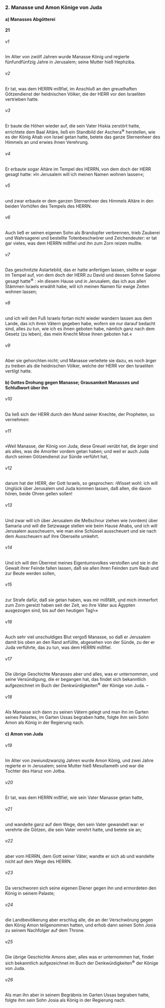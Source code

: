 ### 2. Manasse und Amon Könige von Juda

#### a) Manasses Abgötterei

__21__

###### v1
Im Alter von zwölf Jahren wurde Manasse König und regierte fünfundfünfzig Jahre in Jerusalem; seine Mutter hieß Hephziba.

###### v2
Er tat, was dem HERRN mißfiel, im Anschluß an den greuelhaften Götzendienst der heidnischen Völker, die der HERR vor den Israeliten vertrieben hatte.

###### v3
Er baute die Höhen wieder auf, die sein Vater Hiskia zerstört hatte, errichtete dem Baal Altäre, ließ ein Standbild der Aschera<sup title="oder: Astarte">&#x2732;</sup>
 herstellen, wie es der König Ahab von Israel getan hatte, betete das ganze Sternenheer des Himmels an und erwies ihnen Verehrung.

###### v4
Er erbaute sogar Altäre im Tempel des HERRN, von dem doch der HERR gesagt hatte: »In Jerusalem will ich meinen Namen wohnen lassen«;

###### v5
und zwar erbaute er dem ganzen Sternenheer des Himmels Altäre in den beiden Vorhöfen des Tempels des HERRN.

###### v6
Auch ließ er seinen eigenen Sohn als Brandopfer verbrennen, trieb Zauberei und Wahrsagerei und bestellte Totenbeschwörer und Zeichendeuter: er tat gar vieles, was dem HERRN mißfiel und ihn zum Zorn reizen mußte.

###### v7
Das geschnitzte Astartebild, das er hatte anfertigen lassen, stellte er sogar im Tempel auf, von dem doch der HERR zu David und dessen Sohne Salomo gesagt hatte<sup title="2.Kön 8,29; 9,3">&#x2732;</sup>
: »In diesem Hause und in Jerusalem, das ich aus allen Stämmen Israels erwählt habe, will ich meinen Namen für ewige Zeiten wohnen lassen;

###### v8
und ich will den Fuß Israels fortan nicht wieder wandern lassen aus dem Lande, das ich ihren Vätern gegeben habe, wofern sie nur darauf bedacht sind, alles zu tun, wie ich es ihnen geboten habe, nämlich ganz nach dem Gesetz (zu leben), das mein Knecht Mose ihnen geboten hat.«

###### v9
Aber sie gehorchten nicht; und Manasse verleitete sie dazu, es noch ärger zu treiben als die heidnischen Völker, welche der HERR vor den Israeliten vertilgt hatte.

#### b) Gottes Drohung gegen Manasse; Grausamkeit Manasses und Schlußwort über ihn


###### v10
Da ließ sich der HERR durch den Mund seiner Knechte, der Propheten, so vernehmen:

###### v11
»Weil Manasse, der König von Juda, diese Greuel verübt hat, die ärger sind als alles, was die Amoriter vordem getan haben; und weil er auch Juda durch seinen Götzendienst zur Sünde verführt hat,

###### v12
darum hat der HERR, der Gott Israels, so gesprochen: ›Wisset wohl: ich will Unglück über Jerusalem und Juda kommen lassen, daß allen, die davon hören, beide Ohren gellen sollen!

###### v13
Und zwar will ich über Jerusalem die Meßschnur ziehen wie (vordem) über Samaria und will die Setzwaage stellen wie beim Hause Ahabs, und ich will Jerusalem ausscheuern, wie man eine Schüssel ausscheuert und sie nach dem Ausscheuern auf ihre Oberseite umkehrt.

###### v14
Und ich will den Überrest meines Eigentumsvolkes verstoßen und sie in die Gewalt ihrer Feinde fallen lassen, daß sie allen ihren Feinden zum Raub und zur Beute werden sollen,

###### v15
zur Strafe dafür, daß sie getan haben, was mir mißfällt, und mich immerfort zum Zorn gereizt haben seit der Zeit, wo ihre Väter aus Ägypten ausgezogen sind, bis auf den heutigen Tag!‹«


###### v16
Auch sehr viel unschuldiges Blut vergoß Manasse, so daß er Jerusalem damit bis oben an den Rand anfüllte, abgesehen von der Sünde, zu der er Juda verführte, das zu tun, was dem HERRN mißfiel.


###### v17
Die übrige Geschichte Manasses aber und alles, was er unternommen, und seine Versündigung, die er begangen hat, das findet sich bekanntlich aufgezeichnet im Buch der Denkwürdigkeiten<sup title="oder: Chronik">&#x2732;</sup>
 der Könige von Juda. –

###### v18
Als Manasse sich dann zu seinen Vätern gelegt und man ihn im Garten seines Palastes, im Garten Ussas begraben hatte, folgte ihm sein Sohn Amon als König in der Regierung nach.

#### c) Amon von Juda


###### v19
Im Alter von zweiundzwanzig Jahren wurde Amon König, und zwei Jahre regierte er in Jerusalem; seine Mutter hieß Mesullameth und war die Tochter des Haruz von Jotba.

###### v20
Er tat, was dem HERRN mißfiel, wie sein Vater Manasse getan hatte,

###### v21
und wandelte ganz auf dem Wege, den sein Vater gewandelt war: er verehrte die Götzen, die sein Vater verehrt hatte, und betete sie an;

###### v22
aber vom HERRN, dem Gott seiner Väter, wandte er sich ab und wandelte nicht auf dem Wege des HERRN.

###### v23
Da verschworen sich seine eigenen Diener gegen ihn und ermordeten den König in seinem Palaste;

###### v24
die Landbevölkerung aber erschlug alle, die an der Verschwörung gegen den König Amon teilgenommen hatten, und erhob dann seinen Sohn Josia zu seinem Nachfolger auf dem Throne.


###### v25
Die übrige Geschichte Amons aber, alles was er unternommen hat, findet sich bekanntlich aufgezeichnet im Buch der Denkwürdigkeiten<sup title="oder: Chronik">&#x2732;</sup>
 der Könige von Juda.

###### v26
Als man ihn aber in seinem Begräbnis im Garten Ussas begraben hatte, folgte ihm sein Sohn Josia als König in der Regierung nach.